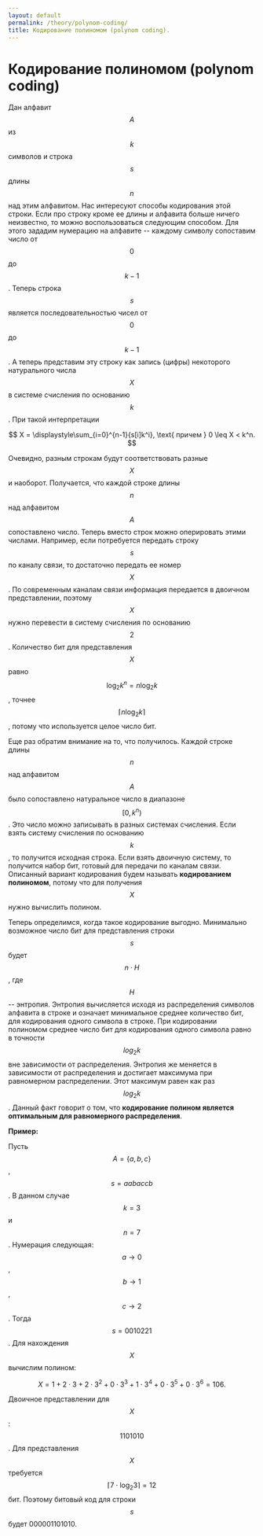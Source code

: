 ```yaml
---
layout: default
permalink: /theory/polynom-coding/
title: Кодирование полиномом (polynom coding).
---
```



# Кодирование полиномом (polynom coding)

Дан алфавит $$A$$ из $$k$$ символов и строка $$s$$ длины $$n$$ над этим алфавитом. Нас интересуют способы кодирования этой строки. Если про строку кроме ее длины и алфавита больше ничего неизвестно, то можно воспользоваться следующим способом. Для этого зададим нумерацию на алфавите -- каждому символу сопоставим число от $$0$$ до $$k - 1$$. Теперь строка $$s$$ является последовательностью чисел от $$0$$ до $$k - 1$$. А теперь представим эту строку как запись (цифры) некоторого натурального числа $$X$$ в системе счисления по основанию $$k$$. При такой интерпретации

$$
X = \displaystyle\sum_{i=0}^{n-1}{s[i]k^i}, \text{ причем } 0 \leq X < k^n.
$$

Очевидно, разным строкам будут соответствовать разные $$X$$ и наоборот. Получается, что каждой строке длины $$n$$ над алфавитом $$A$$ сопоставлено число. Теперь вместо строк можно оперировать этими числами. Например, если потребуется передать строку $$s$$ по каналу связи, то достаточно передать ее номер $$X$$. По современным каналам связи информация передается в двоичном представлении, поэтому $$X$$ нужно перевести в систему счисления по основанию $$2$$. Количество бит для представления $$X$$ равно $$\log_2{k^n} = n\log_2{k}$$, точнее  $$\lceil n\log_2{k} \rceil$$, потому что используется целое число бит.

Еще раз обратим внимание на то, что получилось. Каждой строке длины $$n$$ над алфавитом $$A$$ было сопоставлено натуральное число в диапазоне $$[0, k^n)$$. Это число можно записывать в разных системах счисления. Если взять систему счисления по основанию $$k$$, то получится исходная строка. Если взять двоичную систему, то получится набор бит, готовый для передачи по каналам связи. Описанный вариант кодирования будем называть **кодированием полиномом**, потому что для получения $$X$$ нужно вычислить полином.

Теперь определимся, когда такое кодирование выгодно. Минимально возможное число бит для представления строки $$s$$ будет $$n \cdot H$$, где $$H$$ -- энтропия. Энтропия вычисляется исходя из распределения символов алфавита в строке и означает минимальное среднее количество бит, для кодирования одного символа в строке. При кодировании полиномом среднее число бит для кодирования одного символа равно в точности $$log_2{k}$$ вне зависимости от распределения. Энтропия же меняется в зависимости от распределения и достигает максимума при равномерном распределении. Этот максимум равен как раз $$log_2{k}$$. Данный факт говорит о том, что **кодирование полином является оптимальным для равномерного распределения**.

**Пример:**

Пусть $$A=\{a, b, c\}$$, $$s = aabaccb$$. В данном случае $$k = 3$$ и $$n = 7$$.
Нумерация следующая: $$a \rightarrow 0$$, $$b \rightarrow 1$$, $$c \rightarrow 2$$. Тогда $$s = 0010221$$. Для нахождения $$X$$ вычислим полином:

$$
X = 1 + 2 \cdot 3 + 2 \cdot 3^2 + 0 \cdot 3^3 + 1 \cdot 3^4 + 0 \cdot 3^5 + 0 \cdot 3^6 = 106.
$$

Двоичное представлении для $$X$$ : $$1101010$$. Для представления $$X$$ требуется $$\lceil 7 \cdot \log_2{3} \rceil = 12$$  бит. Поэтому битовый код для строки $$s$$ будет 000001101010.
